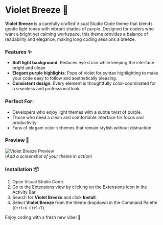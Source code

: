 # Violet Breeze 🌸

**Violet Breeze** is a carefully crafted Visual Studio Code theme that blends gentle light tones with vibrant shades of purple. Designed for coders who want a bright yet calming workspace, this theme provides a balance of readability and elegance, making long coding sessions a breeze.

### Features ✨

- **Soft light background**: Reduces eye strain while keeping the interface bright and clean.
- **Elegant purple highlights**: Pops of violet for syntax highlighting to make your code easy to follow and aesthetically pleasing.
- **Consistent design**: Every element is thoughtfully color-coordinated for a seamless and professional look.

### Perfect For:
- Developers who enjoy light themes with a subtle twist of purple.
- Those who need a clean and comfortable interface for focus and productivity.
- Fans of elegant color schemes that remain stylish without distraction.

### Preview 🌈
![Violet Breeze Preview](https://your-image-link-here)  
(*Add a screenshot of your theme in action*)

### Installation 📦
1. Open Visual Studio Code.
2. Go to the Extensions view by clicking on the Extensions icon in the Activity Bar.
3. Search for **Violet Breeze** and click **Install**.
4. Select **Violet Breeze** from the theme dropdown in the Command Palette (`Ctrl+K Ctrl+T`).

Enjoy coding with a fresh new vibe! 🎨

